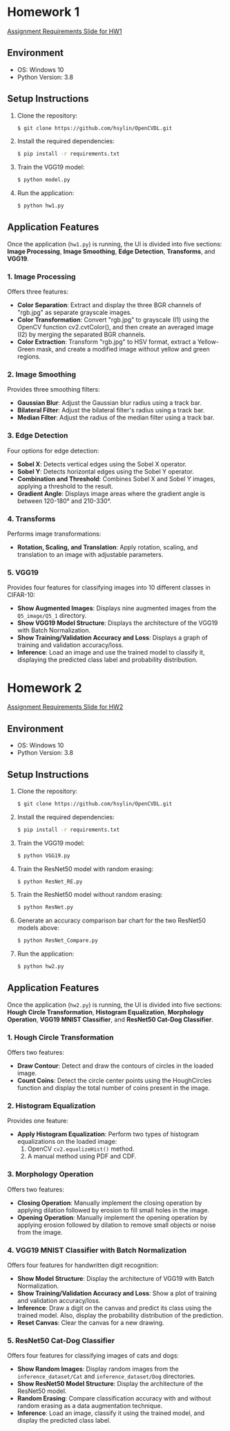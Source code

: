# Homework 1 

[Assignment Requirements Slide for HW1](https://github.com/hsylin/OpenCVDL/raw/main/HW1/OpenCv_Hw_1_Q_20231024_V1B4.pptx)

## Environment

- OS: Windows 10
- Python Version: 3.8

## Setup Instructions

1. Clone the repository:
   ```bash
   $ git clone https://github.com/hsylin/OpenCVDL.git
   ```
2. Install the required dependencies:
   ```bash
   $ pip install -r requirements.txt
   ```
3. Train the VGG19 model:
   ```bash
   $ python model.py
   ``` 
3. Run the application:
   ```bash
   $ python hw1.py
   ```

## Application Features

Once the application (`hw1.py`) is running, the UI is divided into five sections: **Image Processing**, **Image Smoothing**, **Edge Detection**, **Transforms**, and **VGG19**.

### 1. Image Processing
Offers three features:
- **Color Separation**: Extract and display the three BGR channels of "rgb.jpg" as separate grayscale images.
- **Color Transformation**: Convert "rgb.jpg" to grayscale (I1) using the OpenCV function cv2.cvtColor(), and then create an averaged image (I2) by merging the separated BGR channels.
- **Color Extraction**: Transform "rgb.jpg" to HSV format, extract a Yellow-Green mask, and create a modified image without yellow and green regions.

### 2. Image Smoothing
Provides three smoothing filters:
- **Gaussian Blur**: Adjust the Gaussian blur radius using a track bar.
- **Bilateral Filter**: Adjust the bilateral filter's radius using a track bar.
- **Median Filter**: Adjust the radius of the median filter using a track bar.

### 3. Edge Detection
Four options for edge detection:
- **Sobel X**: Detects vertical edges using the Sobel X operator.
- **Sobel Y**: Detects horizontal edges using the Sobel Y operator.
- **Combination and Threshold**: Combines Sobel X and Sobel Y images, applying a threshold to the result.
- **Gradient Angle**: Displays image areas where the gradient angle is between 120-180° and 210-330°.

### 4. Transforms
Performs image transformations:
- **Rotation, Scaling, and Translation**: Apply rotation, scaling, and translation to an image with adjustable parameters.

### 5. VGG19
Provides four features for classifying images into 10 different classes in CIFAR-10:
- **Show Augmented Images**: Displays nine augmented images from the `Q5_image/Q5_1` directory.
- **Show VGG19 Model Structure**: Displays the architecture of the VGG19 with Batch Normalization.
- **Show Training/Validation Accuracy and Loss**: Displays a graph of training and validation accuracy/loss.
- **Inference**: Load an image and use the trained model to classify it, displaying the predicted class label and probability distribution.

# Homework 2 

[Assignment Requirements Slide for HW2](https://github.com/hsylin/OpenCVDL/raw/main/HW2/OpenCv_Hw2_Q_20231205_V1B3.pptx)

## Environment

- OS: Windows 10
- Python Version: 3.8

## Setup Instructions

1. Clone the repository:
   ```bash
   $ git clone https://github.com/hsylin/OpenCVDL.git
   ```
2. Install the required dependencies:
   ```bash
   $ pip install -r requirements.txt
   ```
3. Train the VGG19 model:
   ```bash
   $ python VGG19.py
   ```
4. Train the ResNet50 model with random erasing:
   ```bash
   $ python ResNet_RE.py
   ```
5. Train the ResNet50 model without random erasing:
   ```bash
   $ python ResNet.py
   ```
6. Generate an accuracy comparison bar chart for the two ResNet50 models above:
   ```bash
   $ python ResNet_Compare.py
   ```
7. Run the application:
   ```bash
   $ python hw2.py
   ```

## Application Features

Once the application (`hw2.py`) is running, the UI is divided into five sections: **Hough Circle Transformation**, **Histogram Equalization**, **Morphology Operation**, **VGG19 MNIST Classifier**, and **ResNet50 Cat-Dog Classifier**.

### 1. Hough Circle Transformation
Offers two features:
- **Draw Contour**: Detect and draw the contours of circles in the loaded image.
- **Count Coins**: Detect the circle center points using the HoughCircles function and display the total number of coins present in the image.

### 2. Histogram Equalization
Provides one feature:
- **Apply Histogram Equalization**: Perform two types of histogram equalizations on the loaded image:
  1. OpenCV `cv2.equalizeHist()` method.
  2. A manual method using PDF and CDF.

### 3. Morphology Operation
Offers two features:
- **Closing Operation**: Manually implement the closing operation by applying dilation followed by erosion to fill small holes in the image.
- **Opening Operation**: Manually implement the opening operation by applying erosion followed by dilation to remove small objects or noise from the image.

### 4. VGG19 MNIST Classifier with Batch Normalization
Offers four features for handwritten digit recognition:
- **Show Model Structure**: Display the architecture of VGG19 with Batch Normalization.
- **Show Training/Validation Accuracy and Loss**: Show a plot of training and validation accuracy/loss.
- **Inference**: Draw a digit on the canvas and predict its class using the trained model. Also, display the probability distribution of the prediction.
- **Reset Canvas**: Clear the canvas for a new drawing.

### 5. ResNet50 Cat-Dog Classifier
Offers four features for classifying images of cats and dogs:
- **Show Random Images**: Display random images from the `inference_dataset/Cat` and `inference_dataset/Dog` directories.
- **Show ResNet50 Model Structure**: Display the architecture of the ResNet50 model.
- **Random Erasing**: Compare classification accuracy with and without random erasing as a data augmentation technique.
- **Inference**: Load an image, classify it using the trained model, and display the predicted class label.
